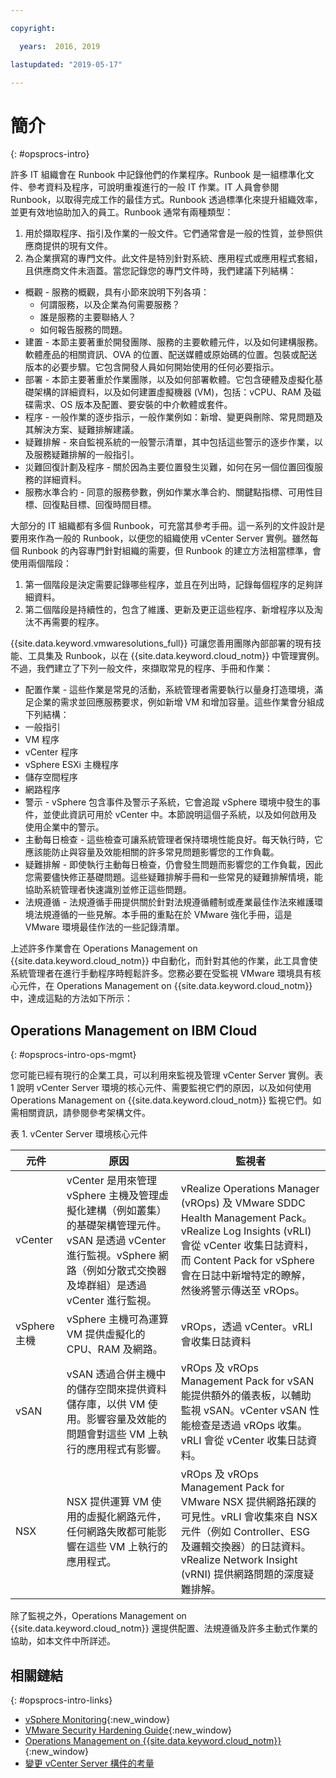 ```yaml
---

copyright:

  years:  2016, 2019

lastupdated: "2019-05-17"

---
```


# 簡介
{: #opsprocs-intro}

許多 IT 組織會在 Runbook 中記錄他們的作業程序。Runbook 是一組標準化文件、參考資料及程序，可說明重複進行的一般 IT 作業。IT 人員會參閱 Runbook，以取得完成工作的最佳方式。Runbook 透過標準化來提升組織效率，並更有效地協助加入的員工。Runbook 通常有兩種類型：

1. 用於擷取程序、指引及作業的一般文件。它們通常會是一般的性質，並參照供應商提供的現有文件。
2. 為企業撰寫的專門文件。此文件是特別針對系統、應用程式或應用程式套組，且供應商文件未涵蓋。當您記錄您的專門文件時，我們建議下列結構：

 * 概觀 - 服務的概觀，具有小節來說明下列各項：
    * 何謂服務，以及企業為何需要服務？
    * 誰是服務的主要聯絡人？
    * 如何報告服務的問題。
 * 建置 - 本節主要著重於開發團隊、服務的主要軟體元件，以及如何建構服務。軟體產品的相關資訊、OVA 的位置、配送媒體或原始碼的位置。包裝或配送版本的必要步驟。它包含開發人員如何開始使用的任何必要指示。
 * 部署 - 本節主要著重於作業團隊，以及如何部署軟體。它包含硬體及虛擬化基礎架構的詳細資料，以及如何建置虛擬機器 (VM)，包括：vCPU、RAM 及磁碟需求、OS 版本及配置、要安裝的中介軟體或套件。
 * 程序 - 一般作業的逐步指示，一般作業例如：新增、變更與刪除、常見問題及其解決方案、疑難排解建議。
 * 疑難排解 - 來自監視系統的一般警示清單，其中包括這些警示的逐步作業，以及服務疑難排解的一般指引。
 * 災難回復計劃及程序 - 關於因為主要位置發生災難，如何在另一個位置回復服務的詳細資料。
 * 服務水準合約 - 同意的服務參數，例如作業水準合約、關鍵點指標、可用性目標、回復點目標、回復時間目標。

大部分的 IT 組織都有多個 Runbook，可充當其參考手冊。這一系列的文件設計是要用來作為一般的 Runbook，以便您的組織使用 vCenter Server 實例。雖然每個 Runbook 的內容專門針對組織的需要，但 Runbook 的建立方法相當標準，會使用兩個階段：

1. 第一個階段是決定需要記錄哪些程序，並且在列出時，記錄每個程序的足夠詳細資料。
2. 第二個階段是持續性的，包含了維護、更新及更正這些程序、新增程序以及淘汰不再需要的程序。

{{site.data.keyword.vmwaresolutions_full}} 可讓您善用團隊內部部署的現有技能、工具集及 Runbook，以在 {{site.data.keyword.cloud_notm}} 中管理實例。不過，我們建立了下列一般文件，來擷取常見的程序、手冊和作業：

* 配置作業 - 這些作業是常見的活動，系統管理者需要執行以量身打造環境，滿足企業的需求並回應服務要求，例如新增 VM 和增加容量。這些作業會分組成下列結構：
 * 一般指引
 * VM 程序
 * vCenter 程序
 * vSphere ESXi 主機程序
 * 儲存空間程序
 * 網路程序
* 警示 - vSphere 包含事件及警示子系統，它會追蹤 vSphere 環境中發生的事件，並使此資訊可用於 vCenter 中。本節說明這個子系統，以及如何啟用及使用企業中的警示。
* 主動每日檢查 - 這些檢查可讓系統管理者保持環境性能良好。每天執行時，它應該能防止與容量及效能相關的許多常見問題影響您的工作負載。
* 疑難排解 - 即使執行主動每日檢查，仍會發生問題而影響您的工作負載，因此您需要儘快修正基礎問題。這些疑難排解手冊和一些常見的疑難排解情境，能協助系統管理者快速識別並修正這些問題。
* 法規遵循 - 法規遵循手冊提供關於針對法規遵循體制或產業最佳作法來維護環境法規遵循的一些見解。本手冊的重點在於 VMware 強化手冊，這是 VMware 環境最佳作法的一些記錄清單。

上述許多作業會在 Operations Management on {{site.data.keyword.cloud_notm}} 中自動化，而針對其他的作業，此工具會使系統管理者在進行手動程序時輕鬆許多。您務必要在受監視 VMware 環境具有核心元件，在 Operations Management on {{site.data.keyword.cloud_notm}} 中，達成這點的方法如下所示：

## Operations Management on IBM Cloud
{: #opsprocs-intro-ops-mgmt}

您可能已經有現行的企業工具，可以利用來監視及管理 vCenter Server 實例。表 1 說明 vCenter Server 環境的核心元件、需要監視它們的原因，以及如何使用 Operations Management on {{site.data.keyword.cloud_notm}} 監視它們。如需相關資訊，請參閱參考架構文件。

表 1. vCenter Server 環境核心元件

|元件|原因|監視者|
|---|---|---|
|vCenter|vCenter 是用來管理 vSphere 主機及管理虛擬化建構（例如叢集）的基礎架構管理元件。vSAN 是透過 vCenter 進行監視。vSphere 網路（例如分散式交換器及埠群組）是透過 vCenter 進行監視。| vRealize Operations Manager (vROps) 及 VMware SDDC Health Management Pack。vRealize Log Insights (vRLI) 會從 vCenter 收集日誌資料，而 Content Pack for vSphere 會在日誌中新增特定的瞭解，然後將警示傳送至 vROps。|
|vSphere 主機|vSphere 主機可為運算 VM 提供虛擬化的 CPU、RAM 及網路。| vROps，透過 vCenter。vRLI 會收集日誌資料|
|vSAN                |vSAN 透過合併主機中的儲存空間來提供資料儲存庫，以供 VM 使用。影響容量及效能的問題會對這些 VM 上執行的應用程式有影響。|vROps 及 vROps Management Pack for vSAN 能提供額外的儀表板，以輔助監視 vSAN。vCenter vSAN 性能檢查是透過 vROps 收集。vRLI 會從 vCenter 收集日誌資料。|
|NSX            |NSX 提供運算 VM 使用的虛擬化網路元件，任何網路失敗都可能影響在這些 VM 上執行的應用程式。|vROps 及 vROps Management Pack for VMware NSX 提供網路拓蹼的可見性。vRLI 會收集來自 NSX 元件（例如 Controller、ESG 及邏輯交換器）的日誌資料。vRealize Network Insight (vRNI) 提供網路問題的深度疑難排解。|

除了監視之外，Operations Management on {{site.data.keyword.cloud_notm}} 還提供配置、法規遵循及許多主動式作業的協助，如本文件中所詳述。


## 相關鏈結
{: #opsprocs-intro-links}

* [vSphere Monitoring](https://docs.vmware.com/en/VMware-vSphere/6.7/com.vmware.vsphere.monitoring.doc/GUID-A8B06BE0-E5FC-435C-B12F-A31618B21E2C.html){:new_window}
* [VMware Security Hardening Guide](https://www.vmware.com/uk/security/hardening-guides.html){:new_window}
* [Operations Management on {{site.data.keyword.cloud_notm}}](/docs/services/vmwaresolutions/services?topic=vmware-solutions-opsmgmt-intro){:new_window}
* [變更 vCenter Server 構件的考量](/docs/services/vmwaresolutions?topic=vmware-solutions-vcenter_chg_impact#vcenter_chg_impact)
